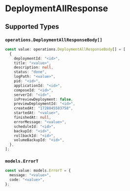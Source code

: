 # DeploymentAllResponse


## Supported Types

### `operations.DeploymentAllResponseBody[]`

```typescript
const value: operations.DeploymentAllResponseBody[] = [
  {
    deploymentId: "<id>",
    title: "<value>",
    description: null,
    status: "done",
    logPath: "<value>",
    pid: "<id>",
    applicationId: "<id>",
    composeId: "<id>",
    serverId: "<id>",
    isPreviewDeployment: false,
    previewDeploymentId: "<id>",
    createdAt: "1728845583758",
    startedAt: "<value>",
    finishedAt: null,
    errorMessage: "<value>",
    scheduleId: "<id>",
    backupId: "<id>",
    rollbackId: "<id>",
    volumeBackupId: "<id>",
  },
];
```

### `models.ErrorT`

```typescript
const value: models.ErrorT = {
  message: "<value>",
  code: "<value>",
};
```

